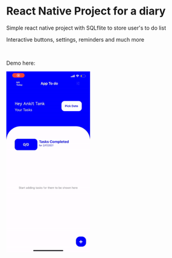 <h1> React Native Project for a diary </h1>
<p> Simple react native project with SQLflite to store user's to do list </p>
<p> Interactive buttons, settings, reminders and much more </p>
<br>
<p> Demo here: </p>
<img height="480" src="https://github.com/ankittrehan2000/rn-to-do/blob/master/gitf.gif" />
